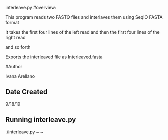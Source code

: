 interleave.py
#overview:

This program reads two FASTQ files and interlaves them using SeqIO FASTA format

It takes the first four lines of the left read and then the first four lines of the right read

and so forth

Exports the interleaved file as Interleaved.fasta


#Author

Ivana Arellano

## Date Created

9/18/19

## Running interleave.py

./interleave.py
~
~                              
